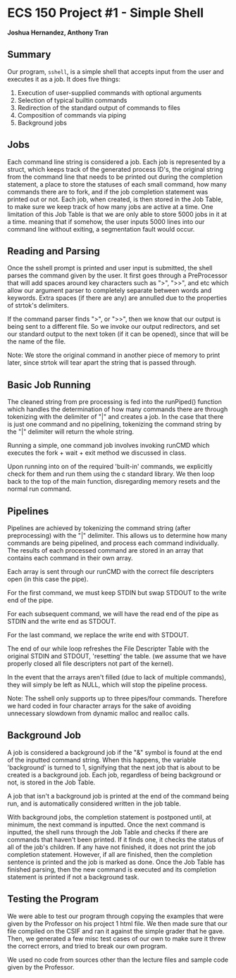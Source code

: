 ﻿# ECS 150 Project #1 - Simple Shell
**Joshua Hernandez, Anthony Tran**
## Summary
Our program, `sshell`, is a simple shell that accepts input from the user and
executes it as a job. It does five things:

1.  Execution of user-supplied commands with optional arguments
2.  Selection of typical builtin commands
3.  Redirection of the standard output of commands to files
4.  Composition of commands via piping
5.  Background jobs

## Jobs
Each command line string is considered a job. Each job is represented by a
struct, which keeps track of the generated process ID's, the original string
from the command line that needs to be printed out during the completion
statement, a place to store the statuses of each small command, how many
commands there are to fork, and if the job completion statement was printed out
or not. Each job, when created, is then stored in the Job Table, to make sure we
keep track of how many jobs are active at a time. One limitation of this Job
Table is that we are only able to store 5000 jobs in it at a time. meaning that
if somehow, the user inputs 5000 lines into our command line without exiting, a
segmentation fault would occur.

## Reading and Parsing

Once the sshell prompt is printed and user input is submitted, the shell parses
the command given by the user. It first goes through a PreProcessor that will
add spaces around key characters such as ">", ">>", and etc which allow our
argument parser to completely separate between words and keywords. Extra spaces
(if there are any) are annulled due to the properties of strtok's delimiters. 

If the command parser finds ">", or ">>", then we know that our output is being
sent to a different file. So we invoke our output redirectors, and set our
standard output to the next token (if it can be opened), since that will be the
name of the file. 

Note: We store the original command in another piece of memory to print later,
since strtok will tear apart the string that is passed through. 

## Basic Job Running
The cleaned string from pre processing is fed into the runPiped() function which
handles the determination of how many commands there are through tokenizing with
the delimiter of "|" and creates a job.  In the case that there is just one
command and no pipelining, tokenizing the command string by the "|" delimiter
will return the whole string.

Running a simple, one command job involves invoking runCMD which executes the
fork + wait + exit method we discussed in class.

Upon running into on of the required 'built-in' commands, we explicitly check
for them and run them using the c standard library. We then loop back to the top
of the main function, disregarding memory resets and the normal run command. 

## Pipelines
Pipelines are achieved by tokenizing the command string (after preprocessing)
with the "|" delimiter. This allows us to determine how many commands are being
pipelined, and process each command individually. The results of each processed
command are stored in an array that contains each command in their own array.

Each array is sent through our runCMD with the correct file descripters open (in
this case the pipe). 

For the first command, we must keep STDIN but swap STDOUT to the write end of
the pipe. 

For each subsequent command, we will have the read end of the pipe as STDIN and
the write end as STDOUT.

For the last command, we replace the write end with STDOUT.

The end of our while loop refreshes the File Descripter Table with the original
STDIN and STDOUT, 'resetting' the table. (we assume that we have properly closed
all file descripters not part of the kernel).

In the event that the arrays aren't filled (due to lack of multiple commands),
they will simply be left as NULL, which will stop the pipeline process.

Note: The sshell only supports up to three pipes/four commands. Therefore we
hard coded in four character arrays for the sake of avoiding unnecessary
slowdown from dynamic malloc and realloc calls. 


## Background Job
A job is considered a background job if the "&" symbol is found at the end of
the inputted command string. When this happens, the variable 'background' is
turned to 1, signifying that the next job that is about to be created is a
background job. Each job, regardless of being background or not, is stored in
the Job Table.  

A job that isn't a background job is printed at the end of the command being
run, and is automatically considered written in the job table. 

With background jobs, the completion statement is postponed until, at minimum,
the next command is inputted. Once the next command is inputted, the shell runs
through the Job Table and checks if there are commands that haven't been
printed. If it finds one, it checks the status of all of the job's children. If
any have not finished, it does not print the job completion statement. However,
if all are finished, then the completion sentence is printed and the job is
marked as done. Once the Job Table has finished parsing, then the new command is
executed and its completion statement is printed if not a background task. 

## Testing the Program
We were able to test our program through copying the examples that were given by
the Professor on his project 1 html file. We then made sure that our file
compiled on the CSIF and ran it against the simple grader that he gave. Then, we
generated a few misc test cases of our own to make sure it threw the correct
errors, and tried to break our own program. 

We used no code from sources other than the lecture files and sample code given
by the Professor. 

